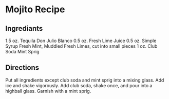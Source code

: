 # Mojito Recipe

## Ingrediants

1.5 oz. Tequila Don Julio Blanco
0.5 oz. Fresh Lime Juice
0.5 oz. Simple Syrup
Fresh Mint, Muddled
Fresh Limes, cut into small pieces
1 oz. Club Soda
Mint Sprig

## Directions

Put all ingredients except club soda and mint sprig into a mixing glass. Add ice and shake vigorously. Add club soda, shake once, and pour into a highball glass. Garnish with a mint sprig.